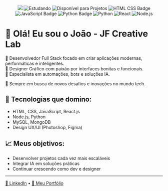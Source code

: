 <p align="center">
  <img src="[https://img.shields.io/badge/Contributing-Open%20Source-%237159c1?style=for-the-badge&logo=github) alt="Open""/>
  <img src="https://img.shields.io/badge/Estudando_Novas_Tecnologias-Always-yellow?style=for-the-badge" alt="Estudando"/>
  <img src="https://img.shields.io/badge/Disponível_para_Projetos-Yes-brightgreen?style=for-the-badge" alt="Disponível para Projetos"/>
  <img src="https://img.shields.io/badge/HTML%20%2F%20CSS-Ready-purple?style=for-the-badge" alt="HTML CSS Badge"/>
  <img src="https://img.shields.io/badge/JavaScript-Developer-purple?style=for-the-badge" alt="JavaScript Badge"/>
  <img src="https://img.shields.io/badge/Python-Coder-purple?style=for-the-badge" alt="Python Badge"/>
  <img src="https://img.shields.io/badge/Python-%233776AB?style=for-the-badge&logo=python&logoColor=white" alt="Python"/>
  <img src="https://img.shields.io/badge/React-%2361DAFB?style=for-the-badge&logo=react&logoColor=black" alt="React"/>
  <img src="https://img.shields.io/badge/Node.js-%23339933?style=for-the-badge&logo=node.js&logoColor=white" alt="Node.js"/>
</p>

# 👋 Olá! Eu sou o João - JF Creative Lab

🔵 Desenvolvedor Full Stack focado em criar aplicações modernas, performáticas e inteligentes.  
🎨 Designer Gráfico com paixão por interfaces bonitas e funcionais.  
🤖 Especialista em automações, bots e soluções IA.  

🚀 Sempre em busca de novos desafios e inovações no mundo tech.

## 💼 Tecnologias que domino:
- HTML, CSS, JavaScript, React.js
- Node.js, Python
- MySQL, MongoDB
- Design UX/UI (Photoshop, Figma)

## 📈 Meus objetivos:
- Desenvolver projetos cada vez mais escaláveis
- Integrar IA em soluções práticas
- Continuar crescendo como dev e designer

---

[🔗 LinkedIn](https://linkedin.com/in/jfcreativelab) • [🚀 Meu Portfólio](https://seusite.com)
